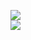 [![](https://img.shields.io/badge/Made%20With-Github%20Spray-lightgrey.svg?style=for-the-badge&logo=github)](https://github.com/Annihil/github-spray#5458)  
[![](https://i.imgur.com/2DrTn0Z.gif)](https://github.com/Annihil/github-spray)